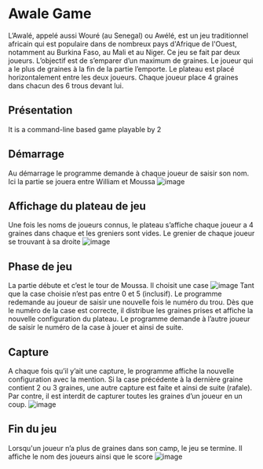 # Awale Game
L’Awalé, appelé aussi Wouré (au Senegal) ou Awélé, est un jeu traditionnel africain qui est populaire dans de nombreux pays d'Afrique de l'Ouest, notamment au Burkina Faso, au Mali et au Niger.
Ce jeu se fait par deux joueurs. L’objectif est de s’emparer d’un maximum de graines. Le joueur qui a le plus de graines à la fin de la partie l’emporte. Le plateau est placé horizontalement entre les deux joueurs. Chaque joueur place 4 graines dans chacun des 6 trous devant lui.


## Présentation
It is a command-line based game playable by 2

## Démarrage
Au démarrage le programme demande à chaque joueur de saisir son nom. Ici la partie se jouera entre William et Moussa
![image](https://user-images.githubusercontent.com/103327500/230687337-507f5096-848e-4514-9606-4aec11e782cd.png)

## Affichage du plateau de jeu
Une fois les noms de joueurs connus, le plateau s’affiche chaque joueur a 4 graines dans chaque et les greniers sont vides. Le grenier de chaque joueur se trouvant à sa droite
![image](https://user-images.githubusercontent.com/103327500/230687411-8e086a1f-76d8-4e7d-a172-80b4ec4d89cc.png)

## Phase de jeu
La partie débute et c’est le tour de Moussa. Il choisit une case
![image](https://user-images.githubusercontent.com/103327500/230687526-b6190771-798d-4388-9bc2-e08716451aaa.png)
Tant que la case choisie n’est pas entre 0 et 5 (inclusif). Le programme redemande au joueur de saisir une nouvelle fois le numéro du trou. Dès que le numéro de la case est correcte, il distribue les graines prises et affiche la nouvelle configuration du plateau.
Le programme demande à l’autre joueur de saisir le numéro de la case à jouer et ainsi de suite.

## Capture
A chaque fois qu’il y’ait une capture, le programme affiche la nouvelle configuration avec la mention. 
Si la case précédente à la dernière graine contient 2 ou 3 graines, une autre capture est faite et ainsi de suite (rafale). Par contre, il est interdit de capturer toutes les graines d’un joueur en un coup.
![image](https://user-images.githubusercontent.com/103327500/230687583-0b9dbbf7-3ab5-41ef-99c9-7d7645526341.png)

## Fin du jeu
Lorsqu'un joueur n’a plus de graines dans son camp, le jeu se termine.
Il affiche le nom des joueurs ainsi que le score
![image](https://user-images.githubusercontent.com/103327500/230687616-cc088c62-e25f-4c8f-bd63-7222f446385d.png)
